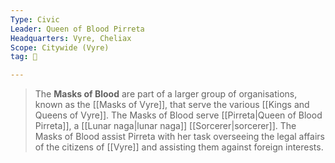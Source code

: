 ```yaml
---
Type: Civic
Leader: Queen of Blood Pirreta
Headquarters: Vyre, Cheliax
Scope: Citywide (Vyre)
tag: 👥

---
```


> The **Masks of Blood** are part of a larger group of organisations, known as the [[Masks of Vyre]], that serve the various [[Kings and Queens of Vyre]]. The Masks of Blood serve [[Pirreta|Queen of Blood Pirreta]], a [[Lunar naga|lunar naga]] [[Sorcerer|sorcerer]]. The Masks of Blood assist Pirreta with her task overseeing the legal affairs of the citizens of [[Vyre]] and assisting them against foreign interests.








